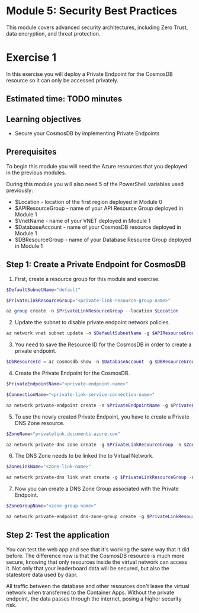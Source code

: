 # Module 5: Security Best Practices
This module covers advanced security architectures, including Zero Trust, data encryption, and threat protection. 

# Exercise 1
In this exercise you will deploy a Private Endpoint for the CosmosDB resource so it can only be accessed privately.

## Estimated time: TODO minutes

## Learning objectives
   - Secure your CosmosDB by implementing Private Endpoints

## Prerequisites


To begin this module you will need the Azure resources that you deployed in the previous modules.

During this module you will also need 5 of the PowerShell variables used previously:
 - $Location - location of the first region deployed in Module 0
 - $APIResourceGroup  - name of your API Resource Group deployed in Module 1
 - $VnetName - name of your VNET deployed in Module 1
 - $DatabaseAccount - name of your CosmosDB resource deployed in Module 1
 - $DBResourceGroup - name of your Database Resource Group deployed in Module 1

## Step 1: Create a Private Endpoint for CosmosDB
1. First, create a resource group for this module and exercise.

```powershell
$DefaultSubnetName="default"
```
```powershell
$PrivateLinkResourceGroup="<private-link-resource-group-name>"
```
```powershell
az group create -n $PrivateLinkResourceGroup --location $Location
```

2. Update the subnet to disable private endpoint network policies.
```powershell
az network vnet subnet update -n $DefaultSubnetName -g $APIResourceGroup --vnet-name $VnetName  --disable-private-endpoint-network-policies true
```

3. You need to save the Resource ID for the CosmosDB in order to create a private endpoint.
```powershell
$DbResourceId = az cosmosdb show -n $DatabaseAccount -g $DBResourceGroup --query id --output tsv
```
4. Create the Private Endpoint for the CosmosDB.
```powershell
$PrivateEndpointName="<private-endpoint-name>"
```

```powershell
$ConnectionName="<private-link-service-connection-name>"
```

```powershell
az network private-endpoint create -n $PrivateEndpointName -g $PrivateLinkResourceGroup --vnet-name $VnetName --subnet $DefaultSubnetName --private-connection-resource-id $DbResourceId --group-ids Sql --connection-name $ConnectionName
```
5. To use the newly created Private Endpoint, you have to create a Private DNS Zone resource.
```powershell
$ZoneName="privatelink.documents.azure.com"
```

```powershell
az network private-dns zone create -g $PrivateLinkResourceGroup -n $ZoneName
```
6. The DNS Zone needs to be linked the to Virtual Network. 
```powershell
$ZoneLinkName="<zone-link-name>"
```

```powershell
az network private-dns link vnet create -g $PrivateLinkResourceGroup -n $ZoneLinkName --zone-name $ZoneName --virtual-network $VnetName --registration-enabled false
```
7. Now you can create a DNS Zone Group associated with the Private Endpoint.
```powershell
$ZoneGroupName="<zone-group-name>"
```

```powershell
az network private-endpoint dns-zone-group create -g $PrivateLinkResourceGroup --endpoint-name $PrivateEndpointName -n $ZoneGroupName --private-dns-zone $ZoneName --zone-name "zone"
```
## Step 2: Test the application

You can test the web app and see that it's working the same way that it did before. The difference now is that the CosmosDB resource is much more secure, knowing that only resources inside the virtual network can access it. Not only that your leaderboard data will be secured, but also the statestore data used by dapr.

All traffic between the database and other resources don't leave the virtual network when transferred to the Container Apps. Without the private endpoint, the data passes through the internet, posing a higher security risk.